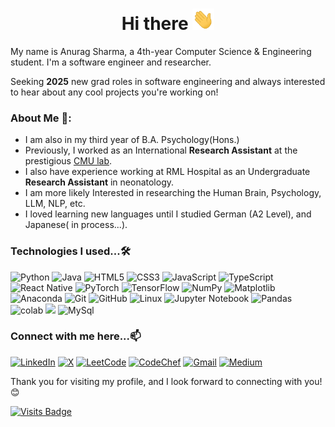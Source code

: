 <h1 align="center"><b>Hi there </b><img src="https://github.com/Armanx200/Armanx200/blob/main/assets/Hello.gif" width="35"></h1>   
My name is Anurag Sharma, a 4th-year Computer Science & Engineering student. I'm a software engineer and researcher.

   
Seeking **2025** new grad roles in software engineering and always interested to hear about any cool projects you're working on!


### About Me 💬:  
  - I am also in my third year of B.A. Psychology(Hons.)
  - Previously, I worked as an International **Research Assistant** at the prestigious [CMU lab](https://xulabs.github.io/).
  - I also have experience working at RML Hospital as an Undergraduate **Research Assistant** in neonatology.
  - I am more likely Interested in researching the Human Brain, Psychology, LLM, NLP, etc.
  - I loved learning new languages until I studied German (A2 Level), and Japanese( in process...).



### Technologies I used...🛠
   
![Python](https://img.shields.io/badge/python-3670A0?style=for-the-badge&logo=python&logoColor=ffdd54)
![Java](https://img.shields.io/badge/java-%23ED8B00.svg?style=for-the-badge&logo=openjdk&logoColor=white)
![HTML5](https://img.shields.io/badge/html5-%23E34F26.svg?style=for-the-badge&logo=html5&logoColor=white)
![CSS3](https://img.shields.io/badge/css3-%231572B6.svg?style=for-the-badge&logo=css3&logoColor=white)
![JavaScript](https://img.shields.io/badge/JavaScript-323330?style=for-the-badge&logo=javascript&logoColor=F7DF1E)
![TypeScript](https://img.shields.io/badge/TypeScript-007ACC?style=for-the-badge&logo=typescript&logoColor=white)
![React Native](https://img.shields.io/badge/React_Native-20232A?style=for-the-badge&logo=react&logoColor=61DAFB)
![PyTorch](https://img.shields.io/badge/PyTorch-%23EE4C2C.svg?style=for-the-badge&logo=PyTorch&logoColor=white)
![TensorFlow](https://img.shields.io/badge/TensorFlow-%23FF6F00.svg?style=for-the-badge&logo=TensorFlow&logoColor=white)
![NumPy](https://img.shields.io/badge/numpy-%23013243.svg?style=for-the-badge&logo=numpy&logoColor=white)
![Matplotlib](https://img.shields.io/badge/Matplotlib-%23ffffff.svg?style=for-the-badge&logo=Matplotlib&logoColor=black)
![Anaconda](https://img.shields.io/badge/Anaconda-%2344A833.svg?style=for-the-badge&logo=anaconda&logoColor=white)
![Git](https://img.shields.io/badge/git-%23F05033.svg?style=for-the-badge&logo=git&logoColor=white)
![GitHub](https://img.shields.io/badge/github-%23121011.svg?style=for-the-badge&logo=github&logoColor=white)
![Linux](https://img.shields.io/badge/Linux-FCC624?style=for-the-badge&logo=linux&logoColor=black)
![Jupyter Notebook](https://img.shields.io/badge/jupyter-%23FA0F00.svg?style=for-the-badge&logo=jupyter&logoColor=white)
![Pandas](https://img.shields.io/badge/pandas-%23150458.svg?style=for-the-badge&logo=pandas&logoColor=white)
![colab](https://img.shields.io/badge/Colab-F9AB00?style=for-the-badge&logo=googlecolab&color=525252)
![](https://img.shields.io/badge/R-276DC3?style=for-the-badge&logo=r&logoColor=white)
![MySql](https://img.shields.io/badge/MySQL-00000F?style=for-the-badge&logo=mysql&logoColor=white)


### Connect with me here...📫
[![LinkedIn](https://img.shields.io/badge/LinkedIn-0A66C2.svg?style=for-the-badge&logo=LinkedIn&logoColor=white)](https://www.linkedin.com/in/anurag-sharma-6aa7ab216/)
[![X](https://img.shields.io/badge/X-000000.svg?style=for-the-badge&logo=X&logoColor=white)](https://x.com/anu0x7D4)
[![LeetCode](https://img.shields.io/badge/LeetCode-FFA116.svg?style=for-the-badge&logo=LeetCode&logoColor=white)](https://leetcode.com/u/Itachi_uchiya/)
[![CodeChef](https://img.shields.io/badge/CodeChef-5B4638.svg?style=for-the-badge&logo=CodeChef&logoColor=white)](https://www.codechef.com/users/minato1234)
[![Gmail](https://img.shields.io/badge/Gmail-D14836?style=for-the-badge&logo=gmail&logoColor=white)](anuragsharma58693@gmail.com)
[![Medium](https://img.shields.io/badge/Medium-12100E?style=for-the-badge&logo=medium&logoColor=white)](https://medium.com/@anuragsharma58693)


<!---   --->

Thank you for visiting my profile, and I look forward to connecting with you!😊

[![Visits Badge](https://badges.pufler.dev/visits/AnuragSharma5893/AnuragSharma5893.git)](https://badges.pufler.dev)
<!---![Visits](https://img.shields.io/badge/Visits-23650-blue) --->
